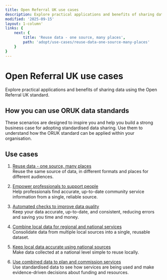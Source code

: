 ```yaml
---
title: Open Referral UK use cases
description: Explore practical applications and benefits of sharing data using the Open Referral UK standard.
modified: '2025-09-15'
layout: 1-column'
links: {
    next: {
        title: 'Reuse data - one source, many places',
        path: 'adopt/use-cases/reuse-data-one-source-many-places'
    }
}
---
```


# Open Referral UK use cases 

Explore practical applications and benefits of sharing data using the Open Referral UK standard.

## How you can use ORUK data standards

These scenarios are designed to inspire you and help you build a strong business case for adopting standardised data sharing. Use them to understand how the ORUK standard can be applied within your organisation.

## Use cases

1. [Reuse data - one source, many places](/adopt/use-cases/reuse-data-one-source-many-places)<br/>
   Reuse the same source of data, in different formats and places for different audiences. 

2. [Empower professionals to support people](/adopt/use-cases/empower-professionals-to-support-people)<br/>
   Help professionals find accurate, up-to-date community service information from a single, reliable source.

3. [Automated checks to improve data quality](/adopt/use-cases/automated-checks-to-improve-data-quality)<br/>
   Keep your data accurate, up-to-date, and consistent, reducing errors and saving you time and money.

4. [Combine local data for regional and national services](/adopt/use-cases/combine-local-data-for-regional-and-national-services)<br/>
   Consolidate data from multiple local sources into a single, reusable dataset. 

5. [Keep local data accurate using national sources](/adopt/use-cases/keep-local-data-accurate-using-national-sources)<br/>
   Make data collected at a national level simple to reuse locally.

6. [Use combined data to plan and commission services](/adopt/use-cases/use-combined-data-to-plan-and-commission-services)<br/> 
   Use standardised data to see how services are being used and make evidence-driven decisions about funding and resources.